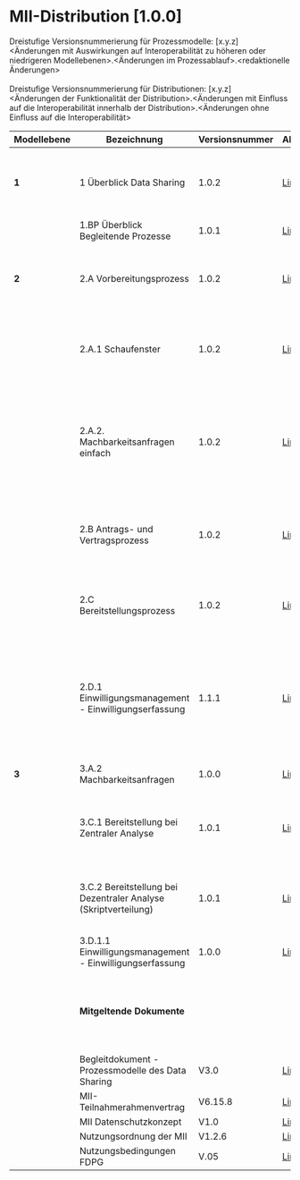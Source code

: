 # MII-Distribution [1.0.0]

Dreistufige Versionsnummerierung für Prozessmodelle: [x.y.z] <br>
<Änderungen mit Auswirkungen auf Interoperabilität zu höheren oder niedrigeren Modellebenen>.<Änderungen im Prozessablauf>.<redaktionelle Änderungen> <br>
<br>
Dreistufige Versionsnummerierung für Distributionen: [x.y.z] <br>
<Änderungen der Funktionalität der Distribution>.<Änderungen mit Einfluss auf die Interoperabilität innerhalb der Distribution>.<Änderungen ohne Einfluss auf die Interoperabilität> 

|Modellebene                    |Bezeichnung                  |Versionsnummer                  |Ablageort                  |Bemerkungen                  |
|-------------------------------|-----------------------------|--------------------------------|---------------------------|-----------------------------|
| **1**                             | 1 Überblick Data Sharing    | 1.0.2  | [Link](https://tmfev.sharepoint.com/:b:/r/sites/tmf/mi-i/Taskforce%20Prozessmodelle/03%20Modelle/01%20Modellebene%201/Arbeitsversionen/Aktualisierte%20Modelle%20f%C3%BCr%20Beschlussvorlage%2003_2025/1%20%C3%9Cberblick%20Data%20Sharing%20v1.0.2.pdf?csf=1&web=1&e=ECTGwK)| Modellversion gem. [55. NSG-Beschluss](https://tmfev.sharepoint.com/sites/tmf/mi-i/Dokumente/Forms/AllItems.aspx?id=%2Fsites%2Ftmf%2Fmi%2Di%2FDokumente%2F01%5FUmlaufbeschl%C3%BCsse%2F55%2E%20NSG%2DUmlaufbeschluss%5FAktualisierung%5FProzessmodelle%2Epdf&viewid=1f51c19a%2D8258%2D4509%2D8d4e%2D08aa61a20ce5&parent=%2Fsites%2Ftmf%2Fmi%2Di%2FDokumente%2F01%5FUmlaufbeschl%C3%BCsse) vom 18.04.2023, bis auf redaktionelle Anpassungen in den Rollenbezeichnungen|
|                              | 1.BP Überblick Begleitende Prozesse | 1.0.1                  | [Link](https://tmfev.sharepoint.com/:b:/r/sites/tmf/mi-i/Taskforce%20Prozessmodelle/03%20Modelle/01%20Modellebene%201/Arbeitsversionen/Aktualisierte%20Modelle%20f%C3%BCr%20Beschlussvorlage%2003_2025/1.BP%20%C3%9Cberblick%20Begleitende%20Prozesse%20v1.0.1.pdf?csf=1&web=1&e=mbefdq)|                            |
| **2** | 2.A Vorbereitungsprozess  | 1.0.2| [Link](https://tmfev.sharepoint.com/:b:/r/sites/tmf/mi-i/Taskforce%20Prozessmodelle/03%20Modelle/02%20Modellebene%202/Arbeitsversionen/Aktualisierte%20Modelle%20f%C3%BCr%20Beschlussempfehlung%2003_2025/2.A%20Vorbereitungsprozess%20v1.0.2.pdf?csf=1&web=1&e=dErc2n) | Modellversion gem. [55. NSG-Beschluss](https://tmfev.sharepoint.com/sites/tmf/mi-i/Dokumente/Forms/AllItems.aspx?id=%2Fsites%2Ftmf%2Fmi%2Di%2FDokumente%2F01%5FUmlaufbeschl%C3%BCsse%2F55%2E%20NSG%2DUmlaufbeschluss%5FAktualisierung%5FProzessmodelle%2Epdf&viewid=1f51c19a%2D8258%2D4509%2D8d4e%2D08aa61a20ce5&parent=%2Fsites%2Ftmf%2Fmi%2Di%2FDokumente%2F01%5FUmlaufbeschl%C3%BCsse) vom 18.04.2023, bis auf redaktionelle Anpassungen in den Rollenbezeichnungen |
|          | 2.A.1 Schaufenster| 1.0.2| [Link](https://tmfev.sharepoint.com/:b:/r/sites/tmf/mi-i/Taskforce%20Prozessmodelle/03%20Modelle/02%20Modellebene%202/Arbeitsversionen/Aktualisierte%20Modelle%20f%C3%BCr%20Beschlussempfehlung%2003_2025/2.A.1%20Schaufenster%20v1.0.pdf?csf=1&web=1&e=WRczTw)| Modellversion gem. [55. NSG-Beschluss](https://tmfev.sharepoint.com/sites/tmf/mi-i/Dokumente/Forms/AllItems.aspx?id=%2Fsites%2Ftmf%2Fmi%2Di%2FDokumente%2F01%5FUmlaufbeschl%C3%BCsse%2F55%2E%20NSG%2DUmlaufbeschluss%5FAktualisierung%5FProzessmodelle%2Epdf&viewid=1f51c19a%2D8258%2D4509%2D8d4e%2D08aa61a20ce5&parent=%2Fsites%2Ftmf%2Fmi%2Di%2FDokumente%2F01%5FUmlaufbeschl%C3%BCsse) vom 18.04.2023, bis auf redaktionelle Anpassungen in den Rollenbezeichnungen |
||2.A.2. Machbarkeitsanfragen einfach|1.0.2|[Link](https://tmfev.sharepoint.com/:b:/r/sites/tmf/mi-i/Taskforce%20Prozessmodelle/03%20Modelle/02%20Modellebene%202/Arbeitsversionen/Aktualisierte%20Modelle%20f%C3%BCr%20Beschlussempfehlung%2003_2025/2.A.2%20Machbarkeitsanfragen_einfach%20v1.0.2.pdf?csf=1&web=1&e=AhNdrf)|**Überarbeitete Version mit redaktionellen Anpassungen** <br><br> Ursprüngliche Version 1.0.1 beschlossen gem. [55. NSG-Beschluss](https://tmfev.sharepoint.com/sites/tmf/mi-i/Dokumente/Forms/AllItems.aspx?id=%2Fsites%2Ftmf%2Fmi%2Di%2FDokumente%2F01%5FUmlaufbeschl%C3%BCsse%2F55%2E%20NSG%2DUmlaufbeschluss%5FAktualisierung%5FProzessmodelle%2Epdf&viewid=1f51c19a%2D8258%2D4509%2D8d4e%2D08aa61a20ce5&parent=%2Fsites%2Ftmf%2Fmi%2Di%2FDokumente%2F01%5FUmlaufbeschl%C3%BCsse) vom 18.04.2023|
|  | 2.B Antrags- und Vertragsprozess  | 1.0.2 | [Link](https://tmfev.sharepoint.com/:b:/r/sites/tmf/mi-i/Taskforce%20Prozessmodelle/03%20Modelle/02%20Modellebene%202/Arbeitsversionen/Aktualisierte%20Modelle%20f%C3%BCr%20Beschlussempfehlung%2003_2025/2.B%20Antrags-_und_Vertragsprozess%20v1.0.2.pdf?csf=1&web=1&e=jlTHaG) | Modellversion gem. [55. NSG-Beschluss](https://tmfev.sharepoint.com/sites/tmf/mi-i/Dokumente/Forms/AllItems.aspx?id=%2Fsites%2Ftmf%2Fmi%2Di%2FDokumente%2F01%5FUmlaufbeschl%C3%BCsse%2F55%2E%20NSG%2DUmlaufbeschluss%5FAktualisierung%5FProzessmodelle%2Epdf&viewid=1f51c19a%2D8258%2D4509%2D8d4e%2D08aa61a20ce5&parent=%2Fsites%2Ftmf%2Fmi%2Di%2FDokumente%2F01%5FUmlaufbeschl%C3%BCsse) vom 18.04.2023, bis auf redaktionelle Anpassungen in den Rollenbezeichnungen |
|  | 2.C Bereitstellungsprozess |  1.0.2 | [Link](https://tmfev.sharepoint.com/:b:/r/sites/tmf/mi-i/Taskforce%20Prozessmodelle/03%20Modelle/02%20Modellebene%202/Arbeitsversionen/Aktualisierte%20Modelle%20f%C3%BCr%20Beschlussempfehlung%2003_2025/2.C%20Bereitstellungsprozess%20v1.0.2.pdf?csf=1&web=1&e=AnfD7T) | Modellversion gem. [55. NSG-Beschluss](https://tmfev.sharepoint.com/sites/tmf/mi-i/Dokumente/Forms/AllItems.aspx?id=%2Fsites%2Ftmf%2Fmi%2Di%2FDokumente%2F01%5FUmlaufbeschl%C3%BCsse%2F55%2E%20NSG%2DUmlaufbeschluss%5FAktualisierung%5FProzessmodelle%2Epdf&viewid=1f51c19a%2D8258%2D4509%2D8d4e%2D08aa61a20ce5&parent=%2Fsites%2Ftmf%2Fmi%2Di%2FDokumente%2F01%5FUmlaufbeschl%C3%BCsse) vom 18.04.2023, bis auf redaktionelle Anpassungen in den Rollenbezeichnungen |
||2.D.1 Einwilligungsmanagement - Einwilligungserfassung|1.1.1|[Link](https://tmfev.sharepoint.com/:b:/r/sites/tmf/mi-i/Taskforce%20Prozessmodelle/03%20Modelle/02%20Modellebene%202/Arbeitsversionen/Aktualisierte%20Modelle%20f%C3%BCr%20Beschlussempfehlung%2003_2025/2.D.1%20Einwilligungsmanagement%20-%20Einwilligungserfassung%20v1.1.1.pdf?csf=1&web=1&e=nnohfU)|**Überarbeitete Version mit redaktionellen Anpassungen** <br><br> Ursprüngliche Version 1.0.1 beschlossen gem. [55. NSG-Beschluss](https://tmfev.sharepoint.com/sites/tmf/mi-i/Dokumente/Forms/AllItems.aspx?id=%2Fsites%2Ftmf%2Fmi%2Di%2FDokumente%2F01%5FUmlaufbeschl%C3%BCsse%2F55%2E%20NSG%2DUmlaufbeschluss%5FAktualisierung%5FProzessmodelle%2Epdf&viewid=1f51c19a%2D8258%2D4509%2D8d4e%2D08aa61a20ce5&parent=%2Fsites%2Ftmf%2Fmi%2Di%2FDokumente%2F01%5FUmlaufbeschl%C3%BCsse) vom 18.04.2023|
| **3**| 3.A.2 Machbarkeitsanfragen| 1.0.0| [Link](https://tmfev.sharepoint.com/:b:/r/sites/tmf/mi-i/Taskforce%20Prozessmodelle/03%20Modelle/03%20Modellebene%203/Arbeitsversionen/Aktualisierte%20Modelle%20f%C3%BCr%20Beschlussempfehlung%2003_2025/3.A.2%20Machbarkeitsanfragen%20v1.0.0.pdf?csf=1&web=1&e=Q87Xck)| **neues Modell, NSG-Beschluss ausstehend** |
|  | 3.C.1 Bereitstellung bei Zentraler Analyse| 1.0.1 | [Link](https://tmfev.sharepoint.com/:b:/r/sites/tmf/mi-i/Taskforce%20Prozessmodelle/03%20Modelle/03%20Modellebene%203/Arbeitsversionen/Aktualisierte%20Modelle%20f%C3%BCr%20Beschlussempfehlung%2003_2025/3.C.1%20Bereitstellung%20bei%20Zentraler%20Analyse%20v1.0.1.pdf?csf=1&web=1&e=8eGox1) | Modellversion gem. [76. NSG-Beschluss](https://tmfev.sharepoint.com/sites/tmf/mi-i/Dokumente/Forms/AllItems.aspx?id=%2Fsites%2Ftmf%2Fmi%2Di%2FDokumente%2F01%5FUmlaufbeschl%C3%BCsse%2F76%2E%20NSG%2DUmlaufbeschluss%5FBereitstellungsprozesse%2Dzentrale%2Dund%2Ddezentrale%2DAnalyse%2Epdf&viewid=1f51c19a%2D8258%2D4509%2D8d4e%2D08aa61a20ce5&parent=%2Fsites%2Ftmf%2Fmi%2Di%2FDokumente%2F01%5FUmlaufbeschl%C3%BCsse) vom 19.04.2024, bis auf redaktionelle Anpassungen in den Rollenbezeichnungen |
|  | 3.C.2 Bereitstellung bei Dezentraler Analyse (Skriptverteilung) | 1.0.1 | [Link](https://tmfev.sharepoint.com/:b:/r/sites/tmf/mi-i/Taskforce%20Prozessmodelle/03%20Modelle/03%20Modellebene%203/Arbeitsversionen/Aktualisierte%20Modelle%20f%C3%BCr%20Beschlussempfehlung%2003_2025/3.C.2%20Bereitstellung%20bei%20Dezentraler%20Analyse%20(Skriptverteilung)%20v1.0.1.pdf?csf=1&web=1&e=wXWJJh) | Modellversion gem. [76. NSG-Beschluss](https://tmfev.sharepoint.com/sites/tmf/mi-i/Dokumente/Forms/AllItems.aspx?id=%2Fsites%2Ftmf%2Fmi%2Di%2FDokumente%2F01%5FUmlaufbeschl%C3%BCsse%2F76%2E%20NSG%2DUmlaufbeschluss%5FBereitstellungsprozesse%2Dzentrale%2Dund%2Ddezentrale%2DAnalyse%2Epdf&viewid=1f51c19a%2D8258%2D4509%2D8d4e%2D08aa61a20ce5&parent=%2Fsites%2Ftmf%2Fmi%2Di%2FDokumente%2F01%5FUmlaufbeschl%C3%BCsse) vom 19.04.2024, bis auf redaktionelle Anpassungen in den Rollenbezeichnungen |
|  | 3.D.1.1 Einwilligungsmanagement - Einwilligungserfassung | 1.0.0 | [Link](https://tmfev.sharepoint.com/:b:/r/sites/tmf/mi-i/Taskforce%20Prozessmodelle/03%20Modelle/03%20Modellebene%203/Arbeitsversionen/Aktualisierte%20Modelle%20f%C3%BCr%20Beschlussempfehlung%2003_2025/3.D.1.1%20Einwilligungsmanagement%20-%20Einwilligungserfassung%20v1.0.0.pdf?csf=1&web=1&e=pmKiyV)| **neues Modell, NSG-Beschluss ausstehend**|
| |**Mitgeltende Dokumente**| | |Die aufeglisteten Dokumente dienen als Grundlage für die erstellen Prozessmodelle, ohne Garantie auf Vollständigkeit | 
| | Begleitdokument - Prozessmodelle des Data Sharing| V3.0| [Link](https://tmfev.sharepoint.com/:b:/r/sites/tmf/mi-i/Taskforce%20Prozessmodelle/03%20Modelle/00%20Begleitdokument%20und%20Prozesslandkarte/Begleitdokument%20-%20Prozessmodelle%20des%20Data%20Sharing%20V3.0.pdf?csf=1&web=1&e=t5Do6f)| |
| | MII-Teilnahmerahmenvertrag | V6.15.8| [Link](https://tmfev.sharepoint.com/:b:/r/sites/tmf/mi-i/Aufbau%20und%20Vernetzungsphase/03_Datennutzung/Teilnahmerahmenvertrag/MII-TRV_v6.15.8.pdf?csf=1&web=1&e=QEZDWl)| |
| | MII Datenschutzkonzept| V1.0| [Link](https://www.medizininformatik-initiative.de/sites/default/files/2022-03/MII-Datenschutzkonzept_v1.0.pdf)| |
| | Nutzungsordnung der MII| V1.2.6| [Link](https://tmfev.sharepoint.com/sites/tmf/mi-i/Aufbau%20und%20Vernetzungsphase/Forms/AllItems.aspx?csf=1&web=1&e=C2huzr&CID=25dbddc1%2Df79b%2D447b%2D840a%2Db8f9b9a46b88&FolderCTID=0x012000982399F2DBE1404983EF6B3A8E75060E&id=%2Fsites%2Ftmf%2Fmi%2Di%2FAufbau%20und%20Vernetzungsphase%2F03%5FDatennutzung%2FNutzungsordnung%2FMII%5FNO%5Fv1%2E2%2E6%2Epdf&parent=%2Fsites%2Ftmf%2Fmi%2Di%2FAufbau%20und%20Vernetzungsphase%2F03%5FDatennutzung%2FNutzungsordnung)| |
| | Nutzungsbedingungen FDPG| V.05| [Link](https://tmfev.sharepoint.com/:b:/r/sites/tmf/mi-i/Aufbau%20und%20Vernetzungsphase/03_Datennutzung/Nutzungsbedingungen_Machbarkeitsanfragen/Nutzungsbedingungen_MbA_V05.pdf?csf=1&web=1&e=CBh0Ez)| |
